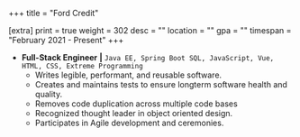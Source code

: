 +++
title = "Ford Credit"

[extra]
print = true
weight = 302
desc = ""
location = ""
gpa = ""
timespan = "February 2021 - Present"
+++
* __Full-Stack Engineer__ __\|__ `Java EE, Spring Boot SQL, JavaScript, Vue, HTML, CSS, Extreme Programming`
  * Writes legible, performant, and reusable software.
  * Creates and maintains tests to ensure longterm software health and quality.
  * Removes code duplication across multiple code bases
  * Recognized thought leader in object oriented design.
  * Participates in Agile development and ceremonies.
